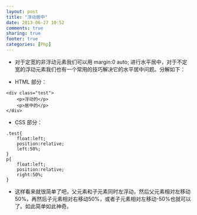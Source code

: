 ```yaml
---
layout: post
title: "浮动居中"
date: 2013-06-27 10:52
comments: true
sharing: true
footer: true
categories: [Php]
---
```




+ 对于定宽的非浮动元素我们可以用 margin:0 auto; 进行水平居中，对于不定宽的浮动元素我们也有一个常用的技巧解决它的水平居中问题。分解如下：

+ HTML 部分：

```
<div class="test">
    <p>浮动的</p>
    <p>居中的</p>
</div>
```

+ CSS 部分：

```
.test{
    float:left;
    position:relative;
    left:50%;
}
p{
    float:left;
    position:relative;
    right:50%;
}
```

+ 这样看来就很简单了吧，父元素和子元素同时左浮动，然后父元素相对左移动50%，再然后子元素相对右移动50%，或者子元素相对左移动-50%也就可以了。如此简单如此神奇。
